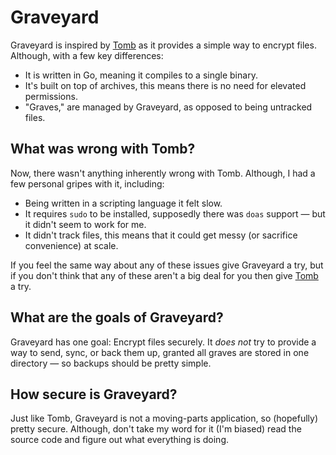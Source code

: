 # Graveyard

Graveyard is inspired by [Tomb](https://dyne.org/software/tomb/) as it provides
a simple way to encrypt files. Although, with a few key differences:

 - It is written in Go, meaning it compiles to a single binary.
 - It's built on top of archives, this means there is no need for elevated permissions.
 - "Graves," are managed by Graveyard, as opposed to being untracked files.

## What was wrong with Tomb?

Now, there wasn't anything inherently wrong with Tomb. Although, I had a few
personal gripes with it, including: 

 - Being written in a scripting language it felt slow. 
 - It requires `sudo` to be installed, supposedly there was `doas` support —
   but it didn't seem to work for me.
 - It didn't track files, this means that it could get messy (or sacrifice
   convenience) at scale.

If you feel the same way about any of these issues give Graveyard a try, but if
you don't think that any of these aren't a big deal for you then give 
[Tomb](https://dyne.org/software/tomb) a try.

## What are the goals of Graveyard? 

Graveyard has one goal: Encrypt files securely. It *does not* try to provide a 
way to send, sync, or back them up, granted all graves are stored in one
directory — so backups should be pretty simple. 

## How secure is Graveyard?

Just like Tomb, Graveyard is not a moving-parts application, so (hopefully) 
pretty secure. Although, don't take my word for it (I'm biased) read the
source code and figure out what everything is doing. 
